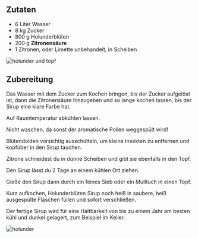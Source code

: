 ## **Zutaten**

-   6 Liter Wasser
-   8 kg Zucker
-   800 g Holunderblüten
-   200 g **Zitronensäure**
-   1 Zitronen, oder Limette unbehandelt, in Scheiben

![holunder und topf](https://ramiboutas.s3.amazonaws.com/khadija/media/images/photo_2023-10-14_09-25-39.width-500.jpg)

## Zubereitung

Das Wasser mit dem Zucker zum Kochen bringen, bis der Zucker aufgelöst ist, dann die Zitronensäure hinzugeben und so lange kochen lassen, bis der Sirup eine klare Farbe hat.

Auf Raumtemperatur abkühlen lassen.

Nicht waschen, da sonst der aromatische Pollen weggespült wird!

Blütendolden vorsichtig ausschütteln, um kleine Insekten zu entfernen und kopfüber in den Sirup tauchen.

Zitrone schneidest du in dünne Scheiben und gibt sie ebenfalls in den Topf.

Den Sirup lässt du 2 Tage an einem kühlen Ort ziehen.


Gieße den Sirup dann durch ein feines Sieb oder ein Mulltuch in einen Topf.

Kurz aufkochen, Holunderblüten Sirup noch heiß in saubere, heiß ausgespülte Flaschen füllen und sofort verschließen.

Der fertige Sirup wird für eine Haltbarkeit von bis zu einem Jahr am besten kühl und dunkel gelagert, zum Beispiel im Keller.

![holunder](https://ramiboutas.s3.amazonaws.com/khadija/media/images/photo_2023-10-14_09-26-08.width-800.jpg)
